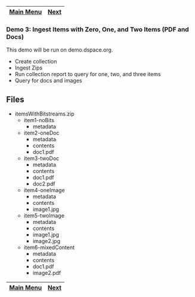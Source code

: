 [Main Menu](../README.md)    | [Next](../demo4/README.md)
------------------ | -----------------

### Demo 3: Ingest Items with Zero, One, and Two Items (PDF and Docs)

This demo will be run on demo.dspace.org.

- Create collection
- Ingest Zips
- Run collection report to query for one, two, and three items
- Query for docs and images

## Files

- itemsWithBitstreams.zip
  - item1-noBits
    - metadata
  - item2-oneDoc
    - metadata
    - contents
    - doc1.pdf
  - item3-twoDoc
    - metadata
    - contents
    - doc1.pdf
    - doc2.pdf
  - item4-oneImage
    - metadata
    - contents
    - image1.jpg
  - item5-twoImage
    - metadata
    - contents
    - image1.jpg
    - image2.jpg
  - item6-mixedContent
    - metadata
    - contents
    - doc1.pdf
    - image2.pdf

[Main Menu](../README.md)    | [Next](../demo4/README.md)
------------------ | -----------------
